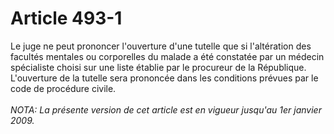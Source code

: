 # Article 493-1

Le juge ne peut prononcer l'ouverture d'une tutelle que si l'altération des facultés mentales ou corporelles du malade a été constatée par un médecin spécialiste choisi sur une liste établie par le procureur de la République.   L'ouverture de la tutelle sera prononcée dans les conditions prévues par le code de procédure civile.<br/><br/><i>NOTA:  La présente version de cet article est en vigueur jusqu'au 1er janvier 2009.</i>